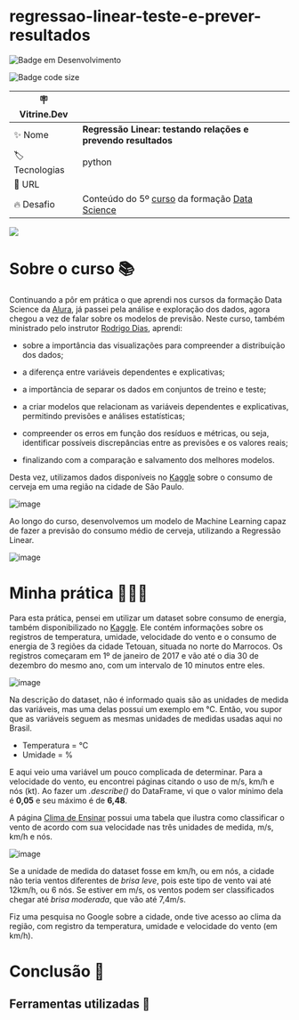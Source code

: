 # regressao-linear-teste-e-prever-resultados

![Badge em Desenvolvimento](http://img.shields.io/static/v1?label=STATUS&message=EM%20DESENVOLVIMENTO&color=GREEN&style=for-the-badge)

![Badge code size](https://img.shields.io/github/languages/code-size/fab-souza/regressao-linear-teste-e-prever-resultados)
<!---
![GitHub Org's stars](https://img.shields.io/github/stars/fab-souza/regressao-linear-teste-e-prever-resultados?style=social)
--> 


| :placard: Vitrine.Dev |    |
| -------------  | --- |
| :sparkles: Nome        | **Regressão Linear: testando relações e prevendo resultados**
| :label: Tecnologias | python
| :rocket: URL         | 
| :fire: Desafio     | Conteúdo do 5º [curso](https://www.alura.com.br/curso-online-data-science-modelo-regressao-linear) da formação [Data Science](https://www.alura.com.br/formacao-data-science)

![](https://github.com/fab-souza/regressao-linear-teste-e-prever-resultados/assets/67301805/ff56c32e-f5c1-4882-a49f-188f758c489c#vitrinedev)


# Sobre o curso 📚

Continuando a pôr em prática o que aprendi nos cursos da formação Data Science da [Alura](https://www.alura.com.br/), já passei pela análise e exploração dos dados, agora chegou a vez de falar sobre os modelos de previsão. Neste curso, também ministrado pelo instrutor [Rodrigo Dias](https://www.linkedin.com/in/rodrigo-fernando-dias-118181120/), aprendi:

- sobre a importância das visualizações para compreender a distribuição dos dados;

- a diferença entre variáveis dependentes e explicativas;

- a importância de separar os dados em conjuntos de treino e teste;

- a criar modelos que relacionam as variáveis dependentes e explicativas, permitindo previsões e análises estatísticas;

- compreender os erros em função dos resíduos e métricas, ou seja, identificar possíveis discrepâncias entre as previsões e os valores reais;

- finalizando com a comparação e salvamento dos melhores modelos. 

Desta vez, utilizamos dados disponíveis no [Kaggle](https://www.kaggle.com/datasets/dongeorge/beer-consumption-sao-paulo) sobre o consumo de cerveja em uma região na cidade de São Paulo.

![image](https://github.com/fab-souza/regressao-linear-teste-e-prever-resultados/assets/67301805/6139fb64-2328-4665-a099-8c8d3e119696)

Ao longo do curso, desenvolvemos um modelo de Machine Learning capaz de fazer a previsão do consumo médio de cerveja, utilizando a Regressão Linear. 

![image](https://github.com/fab-souza/regressao-linear-teste-e-prever-resultados/assets/67301805/7bf21f17-e69c-48f0-abc6-1c4ee2357b04)


# Minha prática 👩🏻‍💻

Para esta prática, pensei em utilizar um dataset sobre consumo de energia, também disponibilizado no [Kaggle](https://www.kaggle.com/datasets/fedesoriano/electric-power-consumption). 
Ele contém informações sobre os registros de temperatura, umidade, velocidade do vento e o consumo de energia de 3 regiões da cidade Tetouan, situada no norte do Marrocos. 
Os registros começaram em 1º de janeiro de 2017 e vão até o dia 30 de dezembro do mesmo ano, com um intervalo de 10 minutos entre eles.

![image](https://github.com/fab-souza/regressao-linear-teste-e-prever-resultados/assets/67301805/82524c48-be9a-4d6c-9efe-4e3366e1bb81)

Na descrição do dataset, não é informado quais são as unidades de medida das variáveis, mas uma delas possui um exemplo em °C. Então, vou supor que as variáveis seguem as mesmas unidades de medidas usadas aqui no Brasil.

* Temperatura = °C
* Umidade = %

E aqui veio uma variável um pouco complicada de determinar. Para a velocidade do vento, eu encontrei páginas citando o uso de m/s, km/h e nós (kt). 
Ao fazer um *.describe()* do DataFrame, vi que o valor mínimo dela é **0,05** e seu máximo é de **6,48**. 

A página [Clima de Ensinar](https://www.climadeensinar.com/post/2016/09/08/como-%C3%A9-medida-a-velocidade-do-vento) possui uma tabela que ilustra como classificar o vento de acordo com sua velocidade nas três unidades de medida, m/s, km/h e nós.

![image](https://github.com/fab-souza/regressao-linear-teste-e-prever-resultados/assets/67301805/e8e89a11-920a-4b59-b47e-02e96739d864)

Se a unidade de medida do dataset fosse em km/h, ou em nós, a cidade não teria ventos diferentes de *brisa leve*, pois este tipo de vento vai até 12km/h, ou 6 nós. Se estiver em m/s, os ventos podem ser classificados chegar até *brisa moderada*, que vão até 7,4m/s.

Fiz uma pesquisa no Google sobre a cidade, onde tive acesso ao clima da região, com registro da temperatura, umidade e velocidade do vento (em km/h). 




























# Conclusão 🏁


## Ferramentas utilizadas 🧰

